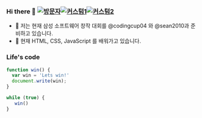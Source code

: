 ### Hi there 👋  [![방문자](https://hits.seeyoufarm.com/api/count/incr/badge.svg?url=https%3A%2F%2Fgithub.com%2Finjoon5)](https://GitHub.com/injoon5/)[![커스텀1](https://injoon5.github.io/Injoon5/oijbadge.svg)](https://GitHub.com/injoon5/)[![커스텀2](https://injoon5.github.io/Injoon5/oijbadge1.svg)](https://juniorsoftwarecup.com)
- 🔭 저는 현재 삼성 소프트웨어 창작 대회를 @codingcup04 와 
     @sean2010과 준비하고 있습니다. 
- 🌱 현재 HTML, CSS, JavaScript 를 배워가고 있습니다.

### Life's code

```javascript
function win() {
  var win = 'Lets win!'
  document.write(win);
}

while (true) {
   win()
}
```

 

